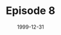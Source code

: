 ---
layout: podcast
title: Episode 8
number: 8
subtitle: 
summary: 
date: 1999-12-31
location: https://dl.dropboxusercontent.com/s/dl7ol7rjkgcb7ll/watir_podcast_8.mp3?dl=0
size: 
duration: 
---